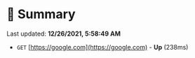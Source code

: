# 📖 Summary
Last updated: **12/26/2021, 5:58:49 AM**

- `GET` [https://google.com](https://google.com) - **Up** (238ms)
